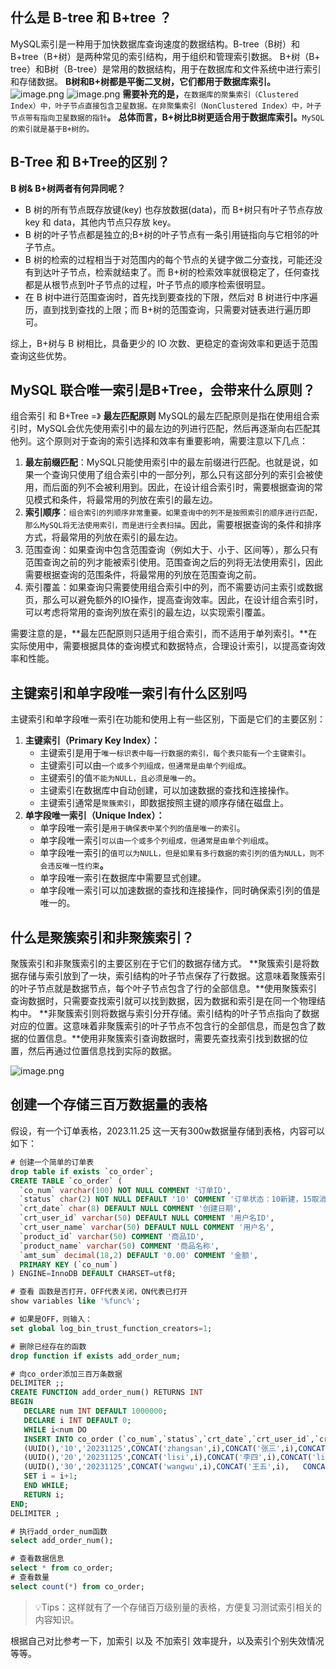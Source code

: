 ## 什么是 B-tree 和 B+tree ？
MySQL索引是一种用于加快数据库查询速度的数据结构。B-tree（B树）和B+tree（B+树）是两种常见的索引结构，用于组织和管理索引数据。
B+树（B+ tree）和B树（B-tree）是常用的数据结构，用于在数据库和文件系统中进行索引和存储数据。
**B树和B+树都是平衡二叉树，它们都用于数据库索引。**
![image.png](https://cdn.nlark.com/yuque/0/2023/png/32707260/1700223101716-f4d105fc-d571-49c1-a74c-3f55772d9552.png#averageHue=%23fcfcfb&clientId=uc0056192-4086-4&from=paste&height=377&id=eTCki&originHeight=586&originWidth=1159&originalType=binary&ratio=1.25&rotation=0&showTitle=false&size=155963&status=done&style=stroke&taskId=u213dbd42-c33a-49ca-9105-66ac066101f&title=&width=745.4000244140625)
![image.png](https://cdn.nlark.com/yuque/0/2023/png/32707260/1700223132089-39f9cdfb-48c7-4911-a3b9-14f51e881088.png#averageHue=%23fbf6ee&clientId=uc0056192-4086-4&from=paste&height=370&id=SJHP6&originHeight=506&originWidth=886&originalType=binary&ratio=1.25&rotation=0&showTitle=false&size=134691&status=done&style=stroke&taskId=u2e101d73-972c-4639-9903-3b95d23d915&title=&width=648)
**需要补充的是，**`在数据库的聚集索引（Clustered Index）中，叶子节点直接包含卫星数据。在非聚集索引（NonClustered Index）中，叶子节点带有指向卫星数据的指针`**。**
**总体而言，B+树比B树更适合用于数据库索引。**`MySQL的索引就是基于B+树的。`

## B-Tree 和 B+Tree的区别？
**B 树& B+树两者有何异同呢？**

- B 树的所有节点既存放键(key) 也存放数据(data)，而 B+树只有叶子节点存放 key 和 data，其他内节点只存放 key。
- B 树的叶子节点都是独立的;B+树的叶子节点有一条引用链指向与它相邻的叶子节点。
- B 树的检索的过程相当于对范围内的每个节点的关键字做二分查找，可能还没有到达叶子节点，检索就结束了。而 B+树的检索效率就很稳定了，任何查找都是从根节点到叶子节点的过程，叶子节点的顺序检索很明显。
- 在 B 树中进行范围查询时，首先找到要查找的下限，然后对 B 树进行中序遍历，直到找到查找的上限；而 B+树的范围查询，只需要对链表进行遍历即可。

综上，B+树与 B 树相比，具备更少的 IO 次数、更稳定的查询效率和更适于范围查询这些优势。
## MySQL 联合唯一索引是B+Tree，会带来什么原则？
组合索引 和 B+Tree =》 **最左匹配原则**
MySQL的最左匹配原则是指在使用组合索引时，MySQL会优先使用索引中的最左边的列进行匹配，然后再逐渐向右匹配其他列。这个原则对于查询的索引选择和效率有重要影响，需要注意以下几点：

1. **最左前缀匹配**：MySQL只能使用索引中的最左前缀进行匹配。也就是说，如果一个查询只使用了组合索引中的一部分列，那么只有这部分列的索引会被使用，而后面的列不会被利用到。因此，在设计组合索引时，需要根据查询的常见模式和条件，将最常用的列放在索引的最左边。
2. **索引顺序**：`组合索引的列顺序非常重要。如果查询中的列不是按照索引的顺序进行匹配，那么MySQL将无法使用索引，而是进行全表扫描`。因此，需要根据查询的条件和排序方式，将最常用的列放在索引的最左边。
3. 范围查询：如果查询中包含范围查询（例如大于、小于、区间等），那么只有范围查询之前的列才能被索引使用。范围查询之后的列将无法使用索引，因此需要根据查询的范围条件，将最常用的列放在范围查询之前。
4. 索引覆盖：如果查询只需要使用组合索引中的列，而不需要访问主索引或数据页，那么可以避免额外的IO操作，提高查询效率。因此，在设计组合索引时，可以考虑将常用的查询列放在索引的最左边，以实现索引覆盖。

需要注意的是，**最左匹配原则只适用于组合索引，而不适用于单列索引。**在实际使用中，需要根据具体的查询模式和数据特点，合理设计索引，以提高查询效率和性能。
## 主键索引和单字段唯一索引有什么区别吗
主键索引和单字段唯一索引在功能和使用上有一些区别，下面是它们的主要区别：

1. **主键索引（Primary Key Index）：**
   - 主键索引是用于`唯一标识表中每一行数据的索引，每个表只能有一个主键索引`。
   - 主键索引可以由`一个或多个列组成，但通常是由单个列组成`。
   - 主键索引的值`不能为NULL，且必须是唯一的`。
   - 主键索引在数据库中自动创建，可以加速数据的查找和连接操作。
   - 主键索引通常是`聚簇索引`，即数据按照主键的顺序存储在磁盘上。
2. **单字段唯一索引（Unique Index）：**
   - 单字段唯一索引是`用于确保表中某个列的值是唯一的索引`。
   - 单字段唯一索引`可以由一个或多个列组成，但通常是由单个列组成`。
   - 单字段唯一索引的`值可以为NULL，但是如果有多行数据的索引列的值为NULL，则不会违反唯一性约束`**。**
   - 单字段唯一索引在数据库中需要显式创建。
   - 单字段唯一索引可以加速数据的查找和连接操作，同时确保索引列的值是唯一的。
## 什么是聚簇索引和非聚簇索引？
聚簇索引和非聚簇索引的主要区别在于它们的数据存储方式。
**聚簇索引是将数据存储与索引放到了一块，索引结构的叶子节点保存了行数据。这意味着聚簇索引的叶子节点就是数据节点，每个叶子节点包含了行的全部信息。**使用聚簇索引查询数据时，只需要查找索引就可以找到数据，因为数据和索引是在同一个物理结构中。
**非聚簇索引则将数据与索引分开存储。索引结构的叶子节点指向了数据对应的位置。这意味着非聚簇索引的叶子节点不包含行的全部信息，而是包含了数据的位置信息。**使用非聚簇索引查询数据时，需要先查找索引找到数据的位置，然后再通过位置信息找到实际的数据。

![image.png](https://cdn.nlark.com/yuque/0/2023/png/32707260/1700221343686-f9ee9d5b-9f05-4e1d-afea-ab4200b3acc8.png#averageHue=%23f6f4f3&clientId=uc0056192-4086-4&from=paste&height=387&id=u9198cd9b&originHeight=484&originWidth=1170&originalType=binary&ratio=1.25&rotation=0&showTitle=false&size=73593&status=done&style=none&taskId=u5352f314-be4c-4f88-ad38-8cf33ba98eb&title=&width=936)
## 创建一个存储三百万数据量的表格
假设，有一个订单表格，2023.11.25 这一天有300w数据量存储到表格，内容可以如下：
```sql
# 创建一个简单的订单表
drop table if exists `co_order`;
CREATE TABLE `co_order` (
  `co_num` varchar(100) NOT NULL COMMENT '订单ID',
  `status` char(2) NOT NULL DEFAULT '10' COMMENT '订单状态：10新建，15取消，20已支付，30已完成',
  `crt_date` char(8) DEFAULT NULL COMMENT '创建日期',
  `crt_user_id` varchar(50) DEFAULT NULL COMMENT '用户名ID',
  `crt_user_name` varchar(50) DEFAULT NULL COMMENT '用户名',
  `product_id` varchar(50) COMMENT '商品ID',
  `product_name` varchar(50) COMMENT '商品名称',
  `amt_sum` decimal(18,2) DEFAULT '0.00' COMMENT '金额',
  PRIMARY KEY (`co_num`)
) ENGINE=InnoDB DEFAULT CHARSET=utf8;

# 查看 函数是否打开，OFF代表关闭，ON代表已打开
show variables like '%func%';

# 如果是OFF，则输入：
set global log_bin_trust_function_creators=1;

# 删除已经存在的函数
drop function if exists add_order_num;

# 向co_order添加三百万条数据
DELIMITER ;;  
CREATE FUNCTION add_order_num() RETURNS INT
BEGIN
   DECLARE num INT DEFAULT 1000000;
   DECLARE i INT DEFAULT 0;
   WHILE i<num DO
   INSERT INTO co_order (`co_num`,`status`,`crt_date`,`crt_user_id`,`crt_user_name`,`product_id`,`product_name`,`amt_sum`) VALUES 
   (UUID(),'10','20231125',CONCAT('zhangsan',i),CONCAT('张三',i),CONCAT('zhangsanproduct',i),CONCAT('张三商品',i),FLOOR(RAND()*100)),
   (UUID(),'20','20231125',CONCAT('lisi',i),CONCAT('李四',i),CONCAT('lisiproduct',i),CONCAT('李四商品',i),FLOOR(RAND()*100)),
   (UUID(),'30','20231125',CONCAT('wangwu',i),CONCAT('王五',i),	CONCAT('wangwuproduct',i),CONCAT('王五商品',i),FLOOR(RAND()*100));
   SET i = i+1;
   END WHILE;
   RETURN i;
END;
DELIMITER ;

# 执行add_order_num函数
select add_order_num();

# 查看数据信息
select * from co_order;
# 查看数量
select count(*) from co_order;
```
> 💡Tips：这样就有了一个存储百万级别量的表格，方便复习测试索引相关的内容知识。

根据自己对比参考一下，加索引 以及 不加索引 效率提升，以及索引个别失效情况等等。


